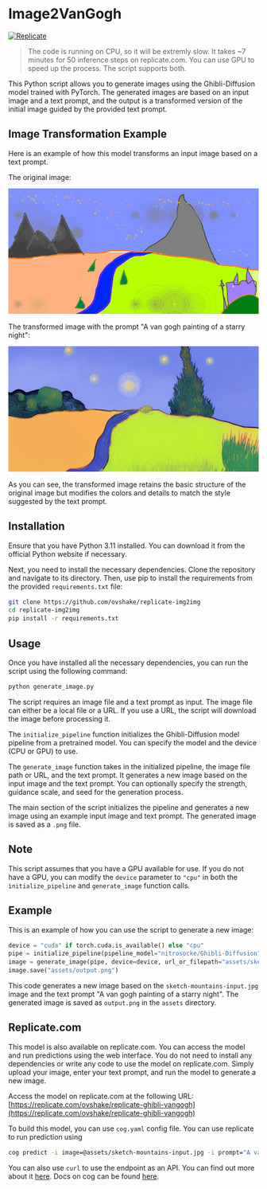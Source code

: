 # Image2VanGogh

[![Replicate](https://replicate.com/stability-ai/stable-diffusion/badge)](https://replicate.com/ovshake/replicate-ghibli-vangogh)

> The code is running on CPU, so it will be extremly slow. It takes ~7 minutes for 50 inference steps on replicate.com. You can use GPU to speed up the process. The script supports both.

This Python script allows you to generate images using the Ghibli-Diffusion model trained with PyTorch. The generated images are based on an input image and a text prompt, and the output is a transformed version of the initial image guided by the provided text prompt.


## Image Transformation Example

Here is an example of how this model transforms an input image based on a text prompt.

The original image:

![Original Image](assets/sketch-mountains-input.jpg)

The transformed image with the prompt "A van gogh painting of a starry night":

![Transformed Image](assets/output.png)

As you can see, the transformed image retains the basic structure of the original image but modifies the colors and details to match the style suggested by the text prompt.
## Installation

Ensure that you have Python 3.11 installed. You can download it from the official Python website if necessary.

Next, you need to install the necessary dependencies. Clone the repository and navigate to its directory. Then, use pip to install the requirements from the provided `requirements.txt` file:

```bash
git clone https://github.com/ovshake/replicate-img2img
cd replicate-img2img
pip install -r requirements.txt
```

## Usage

Once you have installed all the necessary dependencies, you can run the script using the following command:

```bash
python generate_image.py
```

The script requires an image file and a text prompt as input. The image file can either be a local file or a URL. If you use a URL, the script will download the image before processing it.

The `initialize_pipeline` function initializes the Ghibli-Diffusion model pipeline from a pretrained model. You can specify the model and the device (CPU or GPU) to use.

The `generate_image` function takes in the initialized pipeline, the image file path or URL, and the text prompt. It generates a new image based on the input image and the text prompt. You can optionally specify the strength, guidance scale, and seed for the generation process.

The main section of the script initializes the pipeline and generates a new image using an example input image and text prompt. The generated image is saved as a `.png` file.

## Note

This script assumes that you have a GPU available for use. If you do not have a GPU, you can modify the `device` parameter to `"cpu"` in both the `initialize_pipeline` and `generate_image` function calls.

## Example

This is an example of how you can use the script to generate a new image:

```python
device = "cuda" if torch.cuda.is_available() else "cpu"
pipe = initialize_pipeline(pipeline_model="nitrosocke/Ghibli-Diffusion", device=device)
image = generate_image(pipe, device=device, url_or_filepath="assets/sketch-mountains-input.jpg", prompt="A van gogh painting of a starry night.")
image.save("assets/output.png")
```

This code generates a new image based on the `sketch-mountains-input.jpg` image and the text prompt "A van gogh painting of a starry night". The generated image is saved as `output.png` in the `assets` directory.

## Replicate.com

This model is also available on replicate.com. You can access the model and run predictions using the web interface. You do not need to install any dependencies or write any code to use the model on replicate.com. Simply upload your image, enter your text prompt, and run the model to generate a new image.

Access the model on replicate.com at the following URL: [https://replicate.com/ovshake/replicate-ghibli-vangogh](https://replicate.com/ovshake/replicate-ghibli-vangogh)

To build this model, you can use `cog.yaml` config file. You can use replicate to run prediction using
```bash
cog predict -i image=@assets/sketch-mountains-input.jpg -i prompt="A van gogh painting"
```
You can also use `curl` to use the endpoint as an API. You can find out more about it [here](https://replicate.com/docs).
Docs on cog can be found [here](https://github.com/replicate/cog).
